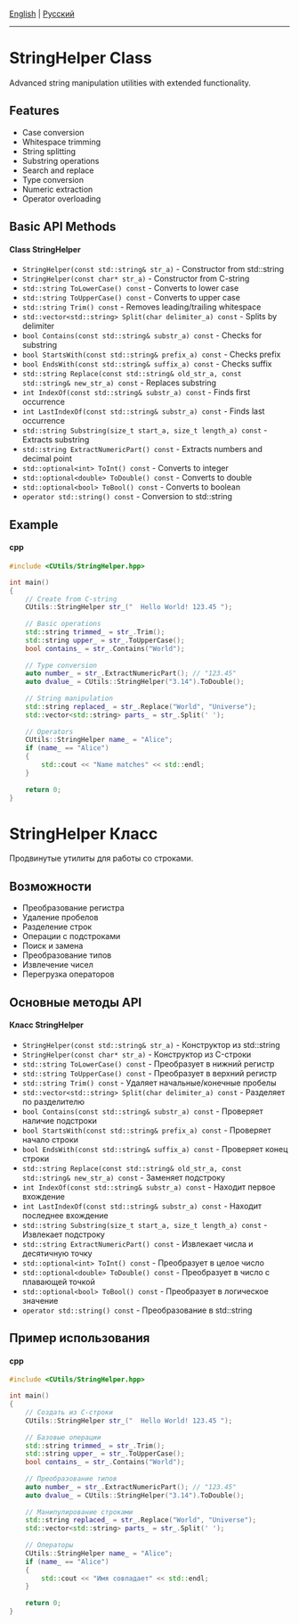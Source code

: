 [English](#en) | [Русский](#ru)

---

<a id="en"></a>
# StringHelper Class

Advanced string manipulation utilities with extended functionality.

## Features
- Case conversion
- Whitespace trimming
- String splitting
- Substring operations
- Search and replace
- Type conversion
- Numeric extraction
- Operator overloading

## Basic API Methods
#### Class StringHelper
- `StringHelper(const std::string& str_a)` - Constructor from std::string
- `StringHelper(const char* str_a)` - Constructor from C-string
- `std::string ToLowerCase() const` - Converts to lower case
- `std::string ToUpperCase() const` - Converts to upper case
- `std::string Trim() const` - Removes leading/trailing whitespace
- `std::vector<std::string> Split(char delimiter_a) const` - Splits by delimiter
- `bool Contains(const std::string& substr_a) const` - Checks for substring
- `bool StartsWith(const std::string& prefix_a) const` - Checks prefix
- `bool EndsWith(const std::string& suffix_a) const` - Checks suffix
- `std::string Replace(const std::string& old_str_a, const std::string& new_str_a) const` - Replaces substring
- `int IndexOf(const std::string& substr_a) const` - Finds first occurrence
- `int LastIndexOf(const std::string& substr_a) const` - Finds last occurrence
- `std::string Substring(size_t start_a, size_t length_a) const` - Extracts substring
- `std::string ExtractNumericPart() const` - Extracts numbers and decimal point
- `std::optional<int> ToInt() const` - Converts to integer
- `std::optional<double> ToDouble() const` - Converts to double
- `std::optional<bool> ToBool() const` - Converts to boolean
- `operator std::string() const` - Conversion to std::string

## Example
#### cpp
```cpp
#include <CUtils/StringHelper.hpp>

int main()
{
    // Create from C-string
    CUtils::StringHelper str_("  Hello World! 123.45 ");
    
    // Basic operations
    std::string trimmed_ = str_.Trim();
    std::string upper_ = str_.ToUpperCase();
    bool contains_ = str_.Contains("World");
    
    // Type conversion
    auto number_ = str_.ExtractNumericPart(); // "123.45"
    auto dvalue_ = CUtils::StringHelper("3.14").ToDouble();
    
    // String manipulation
    std::string replaced_ = str_.Replace("World", "Universe");
    std::vector<std::string> parts_ = str_.Split(' ');
    
    // Operators
    CUtils::StringHelper name_ = "Alice";
    if (name_ == "Alice") 
	{
        std::cout << "Name matches" << std::endl;
    }
    
    return 0;
}
```

<a id="ru"></a>

# StringHelper Класс
Продвинутые утилиты для работы со строками.

## Возможности
- Преобразование регистра
- Удаление пробелов
- Разделение строк
- Операции с подстроками
- Поиск и замена
- Преобразование типов
- Извлечение чисел
- Перегрузка операторов

## Основные методы API
#### Класс StringHelper
- `StringHelper(const std::string& str_a)` - Конструктор из std::string
- `StringHelper(const char* str_a)` - Конструктор из C-строки
- `std::string ToLowerCase() const` - Преобразует в нижний регистр
- `std::string ToUpperCase() const` - Преобразует в верхний регистр
- `std::string Trim() const` - Удаляет начальные/конечные пробелы
- `std::vector<std::string> Split(char delimiter_a) const` - Разделяет по разделителю
- `bool Contains(const std::string& substr_a) const` - Проверяет наличие подстроки
- `bool StartsWith(const std::string& prefix_a) const` - Проверяет начало строки
- `bool EndsWith(const std::string& suffix_a) const` - Проверяет конец строки
- `std::string Replace(const std::string& old_str_a, const std::string& new_str_a) const` - Заменяет подстроку
- `int IndexOf(const std::string& substr_a) const` - Находит первое вхождение
- `int LastIndexOf(const std::string& substr_a) const` - Находит последнее вхождение
- `std::string Substring(size_t start_a, size_t length_a) const` - Извлекает подстроку
- `std::string ExtractNumericPart() const` - Извлекает числа и десятичную точку
- `std::optional<int> ToInt() const` - Преобразует в целое число
- `std::optional<double> ToDouble() const` - Преобразует в число с плавающей точкой
- `std::optional<bool> ToBool() const` - Преобразует в логическое значение
- `operator std::string() const` - Преобразование в std::string

## Пример использования
#### cpp
```cpp
#include <CUtils/StringHelper.hpp>

int main()
{
    // Создать из C-строки
    CUtils::StringHelper str_("  Hello World! 123.45 ");
    
    // Базовые операции
    std::string trimmed_ = str_.Trim();
    std::string upper_ = str_.ToUpperCase();
    bool contains_ = str_.Contains("World");
    
    // Преобразование типов
    auto number_ = str_.ExtractNumericPart(); // "123.45"
    auto dvalue_ = CUtils::StringHelper("3.14").ToDouble();
    
    // Манипулирование строками
    std::string replaced_ = str_.Replace("World", "Universe");
    std::vector<std::string> parts_ = str_.Split(' ');
    
    // Операторы
    CUtils::StringHelper name_ = "Alice";
    if (name_ == "Alice") 
	{
        std::cout << "Имя совпадает" << std::endl;
    }
    
    return 0;
}
```
